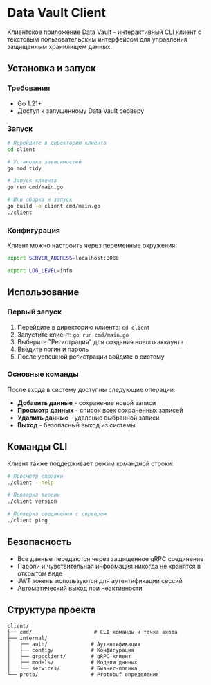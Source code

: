 # Data Vault Client

Клиентское приложение Data Vault - интерактивный CLI клиент с текстовым пользовательским интерфейсом для управления защищенным хранилищем данных.

## Установка и запуск

### Требования

- Go 1.21+
- Доступ к запущенному Data Vault серверу

### Запуск

```bash
# Перейдите в директорию клиента
cd client

# Установка зависимостей
go mod tidy

# Запуск клиента
go run cmd/main.go

# Или сборка и запуск
go build -o client cmd/main.go
./client
```

### Конфигурация

Клиент можно настроить через переменные окружения:

```bash
export SERVER_ADDRESS=localhost:8080

export LOG_LEVEL=info
```

## Использование

### Первый запуск

1. Перейдите в директорию клиента: `cd client`
2. Запустите клиент: `go run cmd/main.go`
3. Выберите "Регистрация" для создания нового аккаунта
4. Введите логин и пароль
5. После успешной регистрации войдите в систему

### Основные команды

После входа в систему доступны следующие операции:

- **Добавить данные** - сохранение новой записи
- **Просмотр данных** - список всех сохраненных записей
- **Удалить данные** - удаление выбранной записи
- **Выход** - безопасный выход из системы


## Команды CLI

Клиент также поддерживает режим командной строки:

```bash
# Просмотр справки
./client --help

# Проверка версии
./client version

# Проверка соединения с сервером
./client ping
```

## Безопасность

- Все данные передаются через защищенное gRPC соединение
- Пароли и чувствительная информация никогда не хранятся в открытом виде
- JWT токены используются для аутентификации сессий
- Автоматический выход при неактивности

## Структура проекта

```
client/
├── cmd/                    # CLI команды и точка входа
├── internal/
│   ├── auth/              # Аутентификация
│   ├── config/            # Конфигурация
│   ├── grpcclient/        # gRPC клиент
│   ├── models/            # Модели данных
│   └── services/          # Бизнес-логика
└── proto/                 # Protobuf определения
```